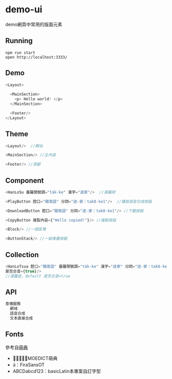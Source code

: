 # demo-ui
demo網頁中常用的版面元素

## Running
```
npm run start
open http://localhost:3333/
```

## Demo
```javascript
<Layout>
  
  <MainSection>
    <p> Hello world! </p>
  </MainSection>

  <Footer/>
</Layout>
```

## Theme
```javascript
<Layout/>  //網站

<MainSection/> //主內容

<Footer/> //頁腳
```

## Component
```javascript
<HanLoSu 臺羅閏號調="ta̍k-ke" 漢字="逐家"/>  //漢羅詞

<PlayButton 腔口="閩南語" 分詞="逐-家｜tak8-ke1"/>  //播放語音合成按鈕

<DownloadButton 腔口="閩南語" 分詞="逐-家｜tak8-ke1"/> //下載按鈕

<CopyButton 複製內容={"Hello copied!"}/> //複製按鈕

<Block/> //一個區塊

<ButtonStack/> //一組堆疊按鈕
```

## Collection
```javascript
<HanLoTsua 腔口="閩南語" 臺羅閏號調="ta̍k-ke" 漢字="逐家" 分詞="逐-家｜tak8-ke1" 
是否合音={true}/>
//漢羅逝，default 是否合音=true
```

## API
```javascript
意傳服務
  網域
  語音合成
  文本直接合成
```

## Fonts
參考自[萌典](https://github.com/audreyt/moedict-webkit)
* 𢯭手𨑨迌：MOEDICT萌典
* a̍：FiraSansOT
* ABCDabcd123：basicLatin本專案自訂字型